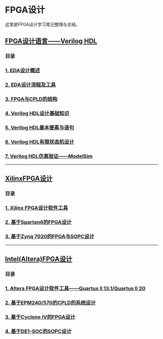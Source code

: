 # FPGA设计
这里是FPGA设计学习笔记整理与总结。

## [FPGA设计语言——Verilog HDL](./FPGA设计语言_VerilogHDL/index.md)

### **目录**

### [1. EDA设计概述](./FPGA设计语言_VerilogHDL/)

### [2. EDA设计流程及工具](./FPGA设计语言_VerilogHDL/)

### [3. FPGA与CPLD的结构](./FPGA设计语言_VerilogHDL/)

### [4. Verilog HDL设计基础知识](./FPGA设计语言_VerilogHDL/)

### [5. Verilog HDL基本要素与语句](./FPGA设计语言_VerilogHDL/)

### [6. Verilog HDL有限状态机设计](./FPGA设计语言_VerilogHDL/)

### [7. Verilog HDL仿真验证——ModelSim](./FPGA设计语言_VerilogHDL/)

------

## [XilinxFPGA设计](./XilinxFPGA设计/index.md)

### **目录**

### [1. Xilinx FPGA设计软件工具](./XilinxFPGA设计/)

### [2. 基于Spartan6的FPGA设计](./XilinxFPGA设计/)

### [3. 基于Zynq 7020的FPGA与SOPC设计](./XilinxFPGA设计/)
------
## [Intel(Altera)FPGA设计](./AlteraFPGA设计/index.md)

### **目录**

### [1. Altera FPGA设计软件工具——Quartus II 13.1/Quartus II 20](./AlteraFPGA设计/)
### [2. 基于EPM240/570的CPLD的系统设计](./AlteraFPGA设计/)
### [3. 基于Cyclone IV的FPGA设计](./AlteraFPGA设计/)
### [4. 基于DE1-SOC的SOPC设计](./AlteraFPGA设计/)